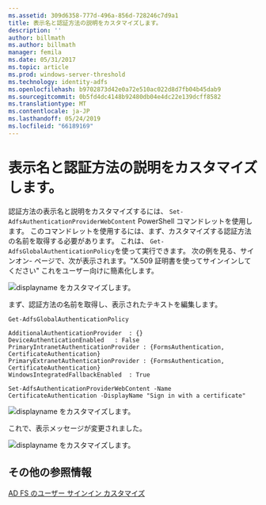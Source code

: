 ```yaml
---
ms.assetid: 309d6358-777d-496a-856d-728246c7d9a1
title: 表示名と認証方法の説明をカスタマイズします。
description: ''
author: billmath
ms.author: billmath
manager: femila
ms.date: 05/31/2017
ms.topic: article
ms.prod: windows-server-threshold
ms.technology: identity-adfs
ms.openlocfilehash: b9702873d42e0a72e510ac022d8d7fb04b45dab9
ms.sourcegitcommit: 0b5fd4dc4148b92480db04e4dc22e139dcff8582
ms.translationtype: MT
ms.contentlocale: ja-JP
ms.lasthandoff: 05/24/2019
ms.locfileid: "66189169"
---
```

# <a name="customize-the-display-names-and-descriptions-for-authentication-methods"></a>表示名と認証方法の説明をカスタマイズします。 


認証方法の表示名と説明をカスタマイズするには、 `Set-AdfsAuthenticationProviderWebContent` PowerShell コマンドレットを使用します。  このコマンドレットを使用するには、まず、カスタマイズする認証方法の名前を取得する必要があります。  これは、 `Get-AdfsGlobalAuthenticationPolicy`を使って実行できます。  次の例を見る、サインオン\- ページで、次が表示されます。"X.509 証明書を使ってサインインしてください"  これをユーザー向けに簡素化します。  
  
![displayname をカスタマイズします。](media/AD-FS-user-sign-in-customization/ADFS_Customize_Update1.PNG)  
  
まず、認証方法の名前を取得し、表示されたテキストを編集します。  
  
 
    Get-AdfsGlobalAuthenticationPolicy  
      
    AdditionalAuthenticationProvider  : {}  
    DeviceAuthenticationEnabled   : False  
    PrimaryIntranetAuthenticationProvider : {FormsAuthentication, CertificateAuthentication}  
    PrimaryExtranetAuthenticationProvider : {FormsAuthentication, CertificateAuthentication}  
    WindowsIntegratedFallbackEnabled  : True  
      
    Set-AdfsAuthenticationProviderWebContent -Name CertificateAuthentication -DisplayName "Sign in with a certificate"  
  
  
![displayname をカスタマイズします。](media/AD-FS-user-sign-in-customization/ADFS_Customize_Update2.PNG)  
  
これで、表示メッセージが変更されました。  
  
![displayname をカスタマイズします。](media/AD-FS-user-sign-in-customization/ADFS_Customize_Update3.PNG)  

## <a name="additional-references"></a>その他の参照情報 
[AD FS のユーザー サインイン カスタマイズ](AD-FS-user-sign-in-customization.md) 
